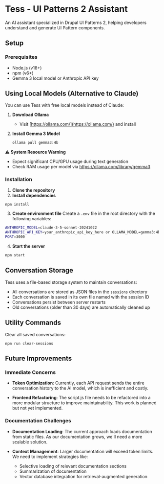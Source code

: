 # Tess - UI Patterns 2 Assistant

An AI assistant specialized in Drupal UI Patterns 2, helping developers understand and generate UI Pattern components.

## Setup

### Prerequisites
- Node.js (v18+)
- npm (v6+)
- Gemma 3 local model or Anthropic API key

## Using Local Models (Alternative to Claude)

You can use Tess with free local models instead of Claude:

1. **Download Ollama**
   - Visit [https://ollama.com/](https://ollama.com/) and install

2. **Install Gemma 3 Model**
   ```bash
   ollama pull gemma3:4b
   ```

⚠️ **System Resource Warning**
- Expect significant CPU/GPU usage during text generation
- Check RAM usage per model via https://ollama.com/library/gemma3

### Installation

1. **Clone the repository**
2. **Install dependencies**
```bash
npm install
```
3. **Create environment file**
Create a `.env` file in the root directory with the following variables:

```bash
ANTHROPIC_MODEL=claude-3-5-sonnet-20241022
ANTHROPIC_API_KEY=your_anthropic_api_key_here or OLLAMA_MODEL=gemma3:4b
PORT=3000
```

4. **Start the server**
```bash
npm start
```


## Conversation Storage

Tess uses a file-based storage system to maintain conversations:

- All conversations are stored as JSON files in the `sessions` directory
- Each conversation is saved in its own file named with the session ID
- Conversations persist between server restarts
- Old conversations (older than 30 days) are automatically cleaned up

## Utility Commands

Clear all saved conversations:
```
npm run clear-sessions
```

## Future Improvements

### Immediate Concerns

- **Token Optimization**: Currently, each API request sends the entire conversation history to the AI model, which is inefficient and costly.

- **Frontend Refactoring**: The script.js file needs to be refactored into a more modular structure to improve maintainability. This work is planned but not yet implemented.

### Documentation Challenges

- **Documentation Loading**: The current approach loads documentation from static files. As our documentation grows, we'll need a more scalable solution.

- **Context Management**: Larger documentation will exceed token limits. We need to implement strategies like:
  - Selective loading of relevant documentation sections
  - Summarization of documentation
  - Vector database integration for retrieval-augmented generation